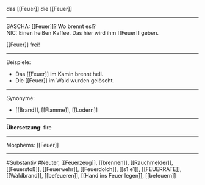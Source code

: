das [[Feuer]]
die [[Feuer]]

---
SASCHA: [[Feuer]]? Wo brennt es!?  
NIC: Einen heißen Kaffee. Das hier wird ihm [[Feuer]] geben.  

[[Feuer]] frei!  



---

Beispiele:

- Das [[Feuer]] im Kamin brennt hell.
- Die [[Feuer]] im Wald wurden gelöscht.

---
Synonyme:
- [[Brand]], [[Flamme]], [[Lodern]]

---
**Übersetzung**: fire

---
Morphems:
[[Feuer]]

---
#Substantiv #Neuter, [[Feuerzeug]], [[brennen]], [[Rauchmelder]], [[Feuerstoß]], [[Feuerwehr]], [[Feuerdolch]], [[s1 e1]], [[FEUERRATE]], [[Waldbrand]], [[befeueren]], [[Hand ins Feuer legen]], [[befeuern]]